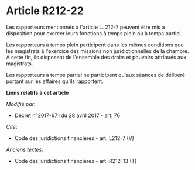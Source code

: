 # Article R212-22

Les rapporteurs mentionnés à l'article L. 212-7 peuvent être mis à disposition pour exercer leurs fonctions à temps plein ou
à temps partiel. 

Les rapporteurs à temps plein participent dans les mêmes conditions que les magistrats à l'exercice des missions non
juridictionnelles de la chambre. A cette fin, ils disposent de l'ensemble des droits et pouvoirs attribués aux magistrats. 

Les rapporteurs à temps partiel ne participent qu'aux séances de délibéré portant sur les affaires qu'ils rapportent.

**Liens relatifs à cet article**

_Modifié par_:

  - Décret n°2017-671 du 28 avril 2017 - art. 76

_Cite_:

  - Code des juridictions financières - art. L212-7 (V)

_Anciens textes_:

  - Code des juridictions financières - art. R212-13 (T)
